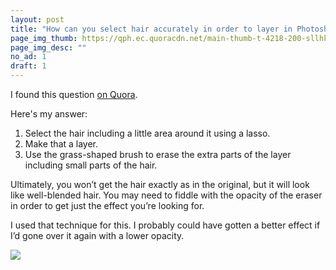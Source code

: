 ```yaml
---
layout: post
title: "How can you select hair accurately in order to layer in Photoshop?"
page_img_thumb: https://qph.ec.quoracdn.net/main-thumb-t-4218-200-sllhkecdvfwvjsqfkxlwvmgbgcuovttz.jpeg
page_img_desc: ""
no_ad: 1
draft: 1
---
```


I found this question <a href="https://www.quora.com/How-can-you-select-hair-accurately-in-order-to-layer-in-Photoshop/">on Quora</a>.

Here's my answer:

1. Select the hair including a little area around it using a lasso.
2. Make that a layer.
3. Use the grass-shaped brush to erase the extra parts of the layer including small parts of the hair.

Ultimately, you won’t get the hair exactly as in the original, but it will look like well-blended hair. You may need to fiddle with the opacity of the eraser in order to get just the effect you’re looking for.

I used that technique for this. I probably could have gotten a better effect if I’d gone over it again with a lower opacity.

<img src="https://qph.ec.quoracdn.net/main-qimg-23e7f0345f9f3e0bbc2ee904319f160a-c?convert_to_webp=true" />
